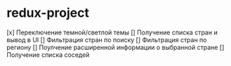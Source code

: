# redux-project

[x] Переключение темной/светлой темы
[] Получение списка стран и вывод в UI
[] Фильтрация стран по поиску
[] Фильтрация стран по региону
[] Поулчение расширенной информации о выбранной стране
[] Получение списка соседей
